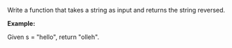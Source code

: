 Write a function that takes a string as input and returns the string reversed.

**Example:**

Given s = "hello", return "olleh".

